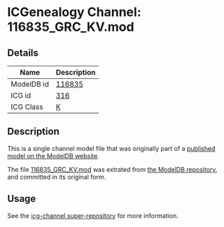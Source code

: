 # ICGenealogy Channel: 116835\_GRC\_KV.mod

## Details

Name | Description
---- | -----------
ModelDB id | [116835](http://senselab.med.yale.edu/ModelDB/ShowModel.cshtml?model=116835)
ICG id | [316](http://icg.neurotheory.ox.ac.uk/channels/1/316)
ICG Class | [K](http://icg.neurotheory.ox.ac.uk/channels/1)

## Description

This is a single channel model file that was originally part of a [published model on the ModelDB website](http://senselab.med.yale.edu/mModelDB/ShowModel.cshtml?model=116835).

The file [116835\_GRC\_KV.mod](116835_GRC_KV.mod) was extrated from [the ModelDB repository](http://senselab.med.yale.edu/ModelDB/ShowModel.cshtml?model=116835), and committed in its original form.

## Usage

See the [icg-channel super-repository](https://github.com/icgenealogy/icg-channels) for more information.